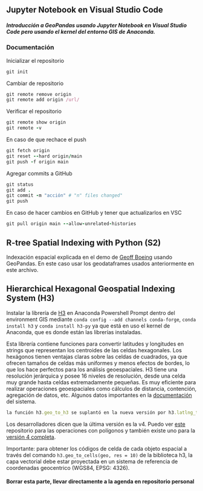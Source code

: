 ## Jupyter Notebook en Visual Studio Code
##### Introducción a GeoPandas usando Jupyter Notebook en Visual Studio Code pero usando el kernel del entorno GIS de Anaconda.

### Documentación

Inicializar el repositorio
```ruby
git init
```

Cambiar de repositorio
```ruby
git remote remove origin
git remote add origin /url/
```

Verificar el repositorio
```ruby
git remote show origin
git remote -v
```

En caso de que rechace el push
```ruby
git fetch origin
git reset --hard origin/main
git push -f origin main
```

Agregar commits a GitHub
```ruby
git status
git add .
git commit -m "acción" # "n" files changed"
git push
```

En caso de hacer cambios en GitHub y tener que actualizarlos en VSC
```ruby
git pull origin main --allow-unrelated-histories
```

## R-tree Spatial Indexing with Python (S2)

Indexación espacial explicada en el demo de [Geoff Boeing](https://geoffboeing.com/2016/10/r-tree-spatial-index-python/) usando GeoPandas. En este caso usar los geodataframes usados anteriormente en este archivo.

## Hierarchical Hexagonal Geospatial Indexing System (H3)

Instalar la librería de [H3](https://h3geo.org/) en Anaconda Powershell Prompt dentro del environment GIS mediante ```conda config --add channels conda-forge```, ```conda install h3``` y ```conda install h3-py``` ya que está en uso el kernel de Anaconda, que es donde están las librerías instaladas.

Esta librería contiene funciones para convertir latitudes y longitudes en strings que representan los centroides de las celdas hexagonales. Los hexágonos tienen ventajas claras sobre las celdas de cuadrados, ya que ofrecen tamaños de celdas más uniformes y menos efectos de bordes, lo que los hace perfectos para los análisis geoespaciales. H3 tiene una resolución jerárquica y posee 16 niveles de resolución, desde una celda muy grande hasta celdas extremadamente pequeñas. Es muy eficiente para realizar operaciones geoespaciales como cálculos de distancia, contención, agregación de datos, etc. Algunos datos importantes en la [documentación](https://h3geo.org/docs/) del sistema.

```ruby
la función h3.geo_to_h3 se suplantó en la nueva versión por h3.latlng_to_cell
```
Los desarrolladores dicen que la última versión es la v4. Puedo ver [este](https://uber.github.io/h3-py/polygon_tutorial.html) repositorio para las operaciones con polígonos y también existe uno para la [versión 4 completa](https://uber.github.io/h3-py/api_quick.html).

Importante: para obtener los códigos de celda de cada objeto espacial a través del comando ```h3.geo_to_cells(geo, res = 10)``` de la biblioteca h3, la capa vectorial debe estar proyectada en un sistema de referencia de coordenadas geocentrico (WGS84, EPSG: 4326).

#### Borrar esta parte, llevar directamente a la agenda en repositorio personal